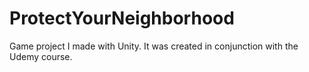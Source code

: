 # ProtectYourNeighborhood
 Game project I made with Unity. It was created in conjunction with the Udemy course.
